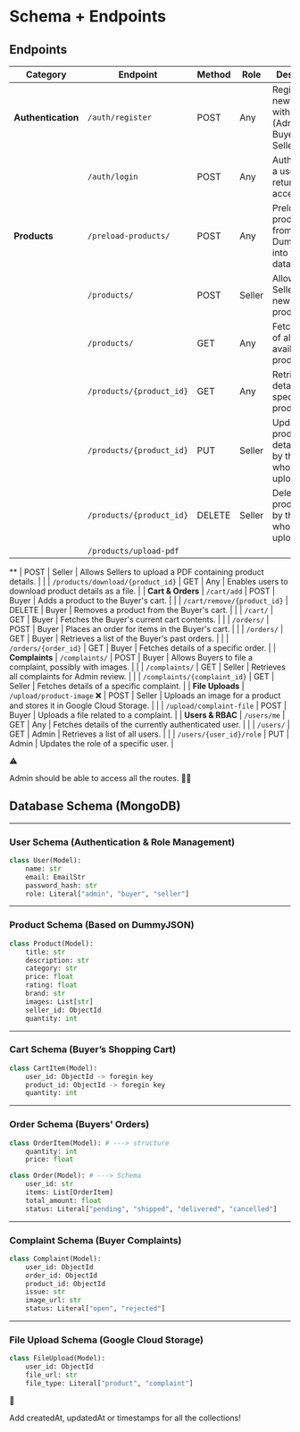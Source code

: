 # Schema + Endpoints

## Endpoints

| Category | Endpoint | Method | Role | Description |
| --- | --- | --- | --- | --- |
| **Authentication** | `/auth/register` | POST | Any | Registers a new user with a role (Admin, Buyer, Seller). |
|  | `/auth/login` | POST | Any | Authenticates a user and returns an access token. |
| **Products** | `/preload-products/` | POST | Any | Preloads product data from DummyJSON into the database. |
|  | `/products/` | POST | Seller | Allows Sellers to add new products. |
|  | `/products/` | GET | Any | Fetches a list of all available products. |
|  | `/products/{product_id}` | GET | Any | Retrieves details of a specific product. |
|  | `/products/{product_id}` | PUT | Seller | Updates product details (only by the Seller who uploaded it). |
|  | `/products/{product_id}` | DELETE | Seller | Deletes a product (only by the Seller who uploaded it). |
|  | `/products/upload-pdf`

** | POST | Seller | Allows Sellers to upload a PDF containing product details. |
|  | `/products/download/{product_id}` | GET | Any | Enables users to download product details as a file. |
| **Cart & Orders** | `/cart/add` | POST | Buyer | Adds a product to the Buyer's cart. |
|  | `/cart/remove/{product_id}` | DELETE | Buyer | Removes a product from the Buyer's cart. |
|  | `/cart/` | GET | Buyer | Fetches the Buyer's current cart contents. |
|  | `/orders/` | POST | Buyer | Places an order for items in the Buyer's cart. |
|  | `/orders/` | GET | Buyer | Retrieves a list of the Buyer's past orders. |
|  | `/orders/{order_id}` | GET | Buyer | Fetches details of a specific order. |
| **Complaints** | `/complaints/` | POST | Buyer | Allows Buyers to file a complaint, possibly with images. |
|  | `/complaints/` | GET | Seller | Retrieves all complaints for Admin review. |
|  | `/complaints/{complaint_id}` | GET | Seller | Fetches details of a specific complaint. |
| **File Uploads** | `/upload/product-image` ❌ | POST | Seller | Uploads an image for a product and stores it in Google Cloud Storage. |
|  | `/upload/complaint-file` | POST | Buyer | Uploads a file related to a complaint. |
| **Users & RBAC** | `/users/me` | GET | Any | Fetches details of the currently authenticated user. |
|  | `/users/` | GET | Admin | Retrieves a list of all users. |
|  | `/users/{user_id}/role` | PUT | Admin | Updates the role of a specific user. |

<aside>
⚠️

Admin should be able to access all the routes. 🙏🏻

</aside>

## Database Schema (MongoDB)

---

### **User Schema (Authentication & Role Management)**

```python
class User(Model):
    name: str
    email: EmailStr
    password_hash: str  
    role: Literal["admin", "buyer", "seller"]  
```

---

### **Product Schema (Based on DummyJSON)**

```python
class Product(Model):
    title: str
    description: str
    category: str
    price: float
    rating: float
    brand: str
    images: List[str]
    seller_id: ObjectId
    quantity: int
```

---

### **Cart Schema (Buyer’s Shopping Cart)**

```python
class CartItem(Model):
    user_id: ObjectId -> foregin key
    product_id: ObjectId -> foregin key
    quantity: int
```

---

### **Order Schema (Buyers' Orders)**

```python
class OrderItem(Model): # ---> structure
    quantity: int
    price: float

class Order(Model): # ---> Schema
    user_id: str
    items: List[OrderItem]
    total_amount: float
    status: Literal["pending", "shipped", "delivered", "cancelled"]
```

---

### **Complaint Schema (Buyer Complaints)**

```python
class Complaint(Model):
    user_id: ObjectId
    order_id: ObjectId
    product_id: ObjectId
    issue: str
    image_url: str
    status: Literal["open", "rejected"]
```

---

### **File Upload Schema (Google Cloud Storage)**

```python
class FileUpload(Model):
    user_id: ObjectId
    file_url: str
    file_type: Literal["product", "complaint"]
```

<aside>
🚧

Add createdAt, updatedAt or timestamps for all the collections!

</aside>